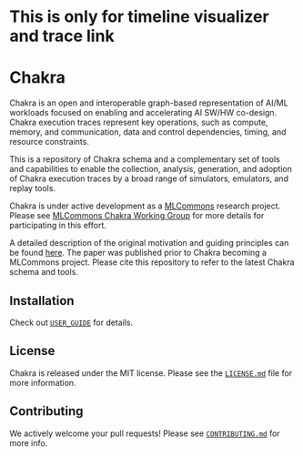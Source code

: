 # This is only for timeline visualizer and trace link

# Chakra

Chakra is an open and interoperable graph-based representation of AI/ML workloads focused on enabling and accelerating AI SW/HW co-design. Chakra execution traces represent key operations, such as compute, memory, and communication, data and control dependencies, timing, and resource constraints.

This is a repository of Chakra schema and a complementary set of tools and capabilities to enable the collection, analysis, generation, and adoption of Chakra execution traces by a broad range of simulators, emulators, and replay tools.

Chakra is under active development as a [MLCommons](https://mlcommons.org/en) research project. Please see [MLCommons Chakra Working Group](https://mlcommons.org/en/groups/research-chakratracebench/) for more details for participating in this effort.

A detailed description of the original motivation and guiding principles can be found [here](https://arxiv.org/abs/2305.14516). The paper was published prior to Chakra becoming a MLCommons project. Please cite this repository to refer to the latest Chakra schema and tools.

## Installation

Check out [`USER_GUIDE`](USER_GUIDE.md) for details.

## License

Chakra is released under the MIT license. Please see the [`LICENSE.md`](LICENSE.md) file for more information.

## Contributing

We actively welcome your pull requests! Please see [`CONTRIBUTING.md`](CONTRIBUTING.md) for more info.
